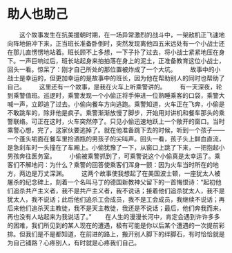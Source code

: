 # 助人也助己
　　这个故事发生在抗美援朝时期，在一场异常激烈的战斗中，一架敌机正飞速地向阵地俯冲下来，正当班长准备卧倒时，突然发现离他四五米远处有一个小战士还在那儿直愣愣地站着。班长顾不上多想，一下子扑了过去，将小战士紧紧地压在身下。一声巨响过后，班长站起身来拍拍落在身上的泥土，正准备教育这位小战士，回头一看。惊呆了：刚才自己所处的那位置被炸成了一个大坑。 
　　故事中的小战士是幸运的，但更加幸运的是故事中的班长，因为他在帮助别人的同时也帮助了自己。 
　　这里还有一个故事，是我在火车上听乘警讲的。 
　　有一天深夜，轮到乘警值班。巡逻时，乘警发现一个小偷正将手伸进一位熟睡乘客的口袋，乘警大喊一声，立即追了过去。小偷向餐车方向逃跑。乘警知道，火车正在飞奔，小偷是不敢跳车的，除非他是疯子。乘警渐渐放慢了脚步，开始用对讲机和餐车那头的乘警联络。可正在这时，火车突然停了。只见小偷迅速地跃上一个敞开的窗口。当时乘警心想，完了，这家伙要逃掉了。就在他准备跳下去的时候，听到一个孩子——一个蓬头垢面在餐车里捡酒瓶的男孩子的尖叫声。回头一看，孩子头上鲜血直流，是急刹车时一头撞在了车厢上。小偷犹豫了一下，从窗口上跳了下来，一把抱起小男孩奔往医务室。 
　　小偷被乘警抓到了，可乘警说这个小偷真是太幸运了。乘客们不解地问：为什么？乘警的回答使乘客们浑身一颤：因为火车当时所在的地方，两边是万丈深渊。 
　　这两个故事使我想起了在美国波士顿，一座犹太人被屠杀的纪念碑上，刻着一个名叫马丁的德国新教神父留下的一首悔恨诗：“起初他们追杀共产主义者，我不是共产主义者，我不说话；接着他们追杀犹太人，我不是犹太人，我不说话；此后他们追杀工会成员，我不是工会成员，我继续不说话；再后来他们追杀天主教徒，我不是天主教徒，我还是不说话；最后，他们奔我而来，再也没有人站起来为我说话了。” 
　　在人生的漫漫长河中，肯定会遇到许许多多的困难，我们所见到的某人现在的遭遇，极有可能是你以后某个遭遇的一次提前彩排。但我们是不是都知道，在前进的路上，搬开别人脚下的绊脚石，有时恰恰就是为自己铺路？心疼别人，有时就是心疼我们自己。
 